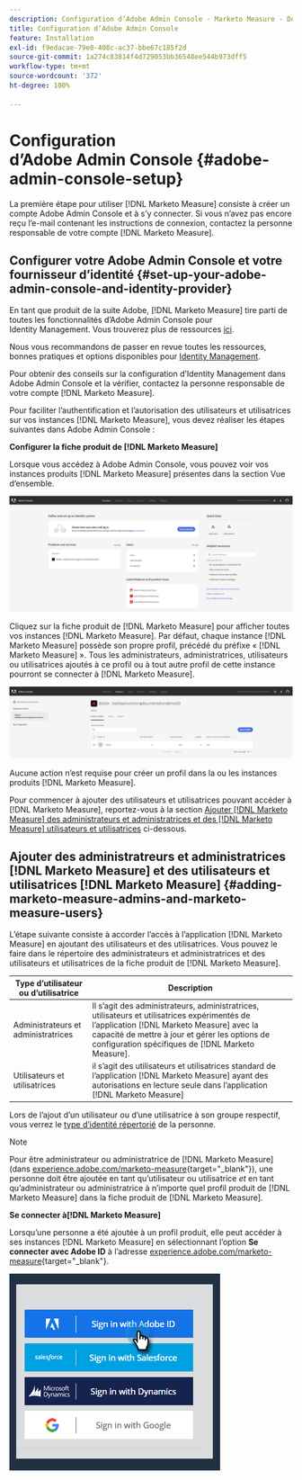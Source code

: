 ```yaml
---
description: Configuration d’Adobe Admin Console - Marketo Measure - Documentation du produit
title: Configuration d’Adobe Admin Console
feature: Installation
exl-id: f9edacae-79e0-408c-ac37-bbe67c185f2d
source-git-commit: 1a274c83814f4d729053bb36548ee544b973dff5
workflow-type: tm+mt
source-wordcount: '372'
ht-degree: 100%

---
```


# Configuration d’Adobe Admin Console {#adobe-admin-console-setup}

La première étape pour utiliser [!DNL Marketo Measure] consiste à créer un compte Adobe Admin Console et à s’y connecter. Si vous n’avez pas encore reçu l’e-mail contenant les instructions de connexion, contactez la personne responsable de votre compte [!DNL Marketo Measure].

## Configurer votre Adobe Admin Console et votre fournisseur d’identité {#set-up-your-adobe-admin-console-and-identity-provider}

En tant que produit de la suite Adobe, [!DNL Marketo Measure] tire parti de toutes les fonctionnalités d’Adobe Admin Console pour Identity Management. Vous trouverez plus de ressources [ici](https://helpx.adobe.com/fr/enterprise/using/admin-console.html).

Nous vous recommandons de passer en revue toutes les ressources, bonnes pratiques et options disponibles pour [Identity Management](https://helpx.adobe.com/fr/enterprise/using/set-up-identity.html).

Pour obtenir des conseils sur la configuration d’Identity Management dans Adobe Admin Console et la vérifier, contactez la personne responsable de votre compte [!DNL Marketo Measure].

Pour faciliter l’authentification et l’autorisation des utilisateurs et utilisatrices sur vos instances [!DNL Marketo Measure], vous devez réaliser les étapes suivantes dans Adobe Admin Console :

**Configurer la fiche produit de [!DNL Marketo Measure]**

Lorsque vous accédez à Adobe Admin Console, vous pouvez voir vos instances produits [!DNL Marketo Measure] présentes dans la section Vue d’ensemble.

![](assets/adobe-admin-console-setup-1.png)

Cliquez sur la fiche produit de [!DNL Marketo Measure] pour afficher toutes vos instances [!DNL Marketo Measure]. Par défaut, chaque instance [!DNL Marketo Measure] possède son propre profil, précédé du préfixe « [!DNL Marketo Measure] ». Tous les administrateurs, administratrices, utilisateurs ou utilisatrices ajoutés à ce profil ou à tout autre profil de cette instance pourront se connecter à [!DNL Marketo Measure].

![](assets/adobe-admin-console-setup-2.png)

Aucune action n’est requise pour créer un profil dans la ou les instances produits [!DNL Marketo Measure].

Pour commencer à ajouter des utilisateurs et utilisatrices pouvant accéder à [!DNL Marketo Measure], reportez-vous à la section [Ajouter [!DNL Marketo Measure]  des administrateurs et administratrices et des  [!DNL Marketo Measure] utilisateurs et utilisatrices](#adding-marketo-measure-admins-and-marketo-measure-users) ci-dessous.

## Ajouter des administratreurs et administratrices [!DNL Marketo Measure] et des utilisateurs et utilisatrices [!DNL Marketo Measure] {#adding-marketo-measure-admins-and-marketo-measure-users}

L’étape suivante consiste à accorder l’accès à l’application [!DNL Marketo Measure] en ajoutant des utilisateurs et des utilisatrices. Vous pouvez le faire dans le répertoire des administrateurs et administratrices et des utilisateurs et utilisatrices de la fiche produit de [!DNL Marketo Measure].

| Type d’utilisateur ou d’utilisatrice | Description |
|---|---|
| Administrateurs et administratrices | Il s’agit des administrateurs, administratrices, utilisateurs et utilisatrices expérimentés de l’application [!DNL Marketo Measure] avec la capacité de mettre à jour et gérer les options de configuration spécifiques de [!DNL Marketo Measure]. |
| Utilisateurs et utilisatrices | il s’agit des utilisateurs et utilisatrices standard de l’application [!DNL Marketo Measure] ayant des autorisations en lecture seule dans l’application [!DNL Marketo Measure] |

Lors de l’ajout d’un utilisateur ou d’une utilisatrice à son groupe respectif, vous verrez le [type d’identité répertorié](https://helpx.adobe.com/fr/enterprise/using/set-up-identity.html) de la personne.

>[!NOTE]
>
>Pour être administrateur ou administratrice de [!DNL Marketo Measure] (dans [experience.adobe.com/marketo-measure](https://experience.adobe.com/marketo-measure){target="_blank"}), une personne doit être ajoutée en tant qu’utilisateur ou utilisatrice _et_ en tant qu’administrateur ou administratrice à n’importe quel profil produit de [!DNL Marketo Measure] dans la fiche produit de [!DNL Marketo Measure].

**Se connecter à[!DNL Marketo Measure]**

Lorsqu’une personne a été ajoutée à un profil produit, elle peut accéder à ses instances [!DNL Marketo Measure] en sélectionnant l’option **Se connecter avec Adobe ID** à l’adresse [experience.adobe.com/marketo-measure](https://experience.adobe.com/marketo-measure){target="_blank"}.

![](assets/adobe-admin-console-setup-3.png)
